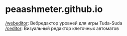 # peaashmeter.github.io
[/webeditor](https://peaashmeter.github.io/webeditor): Вебредактор уровней для игры Tuda-Suda <br/>
[/ceditor](https://peaashmeter.github.io/ceditor): Визуальный редактор клеточных автоматов
